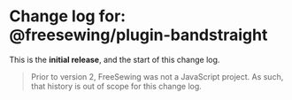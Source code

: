 # Change log for: @freesewing/plugin-bandstraight



This is the **initial release**, and the start of this change log.

> Prior to version 2, FreeSewing was not a JavaScript project.
> As such, that history is out of scope for this change log.

